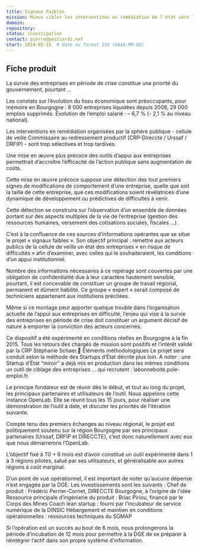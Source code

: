 ```yaml
---
title: Signaux Faibles
mission: Mieux cibler les interventions en remédiation de l'état vers les entreprises en difficulté
domain:
repository:
status: investigation
contact: pierre@pezziardi.net
start: 2014-05-15  # date au format ISO (AAAA-MM-DD)
---
```


## Fiche produit

La survie des entreprises en période de crise constitue une priorité du gouvernement, pourtant ...

Les constats sur l’évolution du tissu économique sont préoccupants, pour mémoire en Bourgogne : 8 000 entreprises liquidées depuis 2008, 29 000 emplois supprimés. Évolution de l’emploi salarié : – 6,7 % (- 2,1 % au niveau national).

Les interventions en remédiation organisées par la sphère publique - cellule de veille Commissaire au redressement productif (CRP-Direccte / Urssaf / DRFIP) - sont trop sélectives et trop tardives.

Une mise en œuvre plus précoce des outils d’appui aux entreprises permettrait d’accroître l’efficacité de l’action publique sans augmentation de coûts.

Cette mise en œuvre précoce suppose une détection des tout premiers signes de modifications de comportement d’une entreprise, quelle que soit la taille de cette entreprise, que ces modifications soient révélatrices d’une dynamique de développement ou prédictives de difficultés à venir.

Cette détection se construira sur l’observation d’un ensemble de données portant sur des aspects multiples de la vie de l’entreprise (gestion des ressources humaines, versement des cotisations sociales, fiscales …).

C’est à la confluence de ces sources d’informations opérantes que se situe le projet « signaux faibles ». Son objectif principal : remettre aux acteurs publics de la cellule de veille un état des entreprises « en risque de difficultés » afin d’examiner, avec celles qui le souhaiteraient, les conditions d’un appui institutionnel.

Nombre des informations nécessaires à ce repérage sont couvertes par une obligation de confidentialité due à leur caractère hautement sensible, pourtant, il est concevable de constituer un groupe de travail régional, permanent et dûment habilité. Ce groupe « expert » serait composé de techniciens appartenant aux institutions précitées.

Même si ce montage peut apporter quelque trouble dans l’organisation actuelle de l’appui aux entreprises en difficulté, l’enjeu qui vise à la survie des entreprises en période de crise doit constituer un argument décisif de nature à emporter la conviction des acteurs concernés.

Ce dispositif a été expérimenté en conditions réelles en Bourgogne à la fin 2015. Tous les retours des chargés de mission sont positifs et l’intérêt validé par la CRP Stéphanie Schaer.
Éléments méthodologiques
Le projet sera conduit selon la méthode des Startups d’État décrite plus loin. A noter : une Startup d’État “miroir” a déjà mis en production dans les mêmes conditions un outil de ciblage des entreprises … qui recrutent : labonneboite.pole-emploi.fr.

Le principe fondateur est de réunir dès le début, et tout au long du projet, les principaux partenaires et utilisateurs de l’outil. Nous appelons cette instance OpenLab. Elle se réunit tous les 15 jours, pour réaliser une démonstration de l’outil à date, et discuter les priorités de l’itération suivante.

Compte tenu des premiers échanges au niveau régional, le projet est politiquement soutenu sur la région Bourgogne par ses principaux partenaires (Urssaf, DRFIP et DIRECCTE), c’est donc naturellement avec eux que nous démarrerons l’OpenLab.

L’objectif fixé à T0 + 6 mois est d’avoir constitué un outil expérimenté dans 1 à 3 régions pilotes, salué par ses utilisateurs, et généralisable aux autres régions à coût marginal.

D’un point de vue opérationnel, il est important de noter qu’aucune dépense n’est engagée par la DGE. Les investissements sont les suivants :
Chef de produit : Frédéric Perrier-Cornet, DIRECCTE Bourgogne, à l’origine de l’idée
Ressource principale d’ingénierie du produit : Briac Piriou, financé par le Corps des Mines
Coach lean startup : fourni par l’incubateur de service numérique de la DINSIC
Hébergement et maintien en conditions opérationnelles : ressources techniques du SGMAP

Si l’opération est un succès au bout de 6 mois, nous prolongerons la période d’incubation de 12 mois pour permettre à la DGE de se préparer à réintégrer l’actif dans son propre système d’information.
